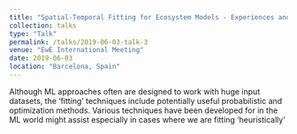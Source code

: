 ```yaml
---
title: "Spatial-Temporal Fitting for Ecosystem Models - Experiences and Observations from Canada."
collection: talks
type: "Talk"
permalink: /talks/2019-06-03-talk-3
venue: "EwE International Meeting"
date: 2019-06-03
location: "Barcelona, Spain"
---
```


Although ML approaches often are designed to work with huge input datasets, the ‘fitting’ techniques include potentially useful probabilistic and optimization methods. 
Various techniques have been developed for in the ML world might assist especially in cases where we are fitting ‘heuristically’
